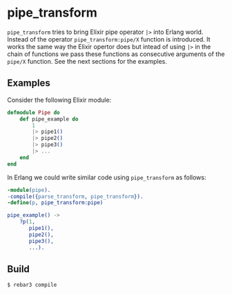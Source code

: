 pipe_transform
=====

`pipe_transform` tries to bring Elixir pipe operator `|>` into Erlang
world. Instead of the operator `pipe_transform:pipe/X` function is
introduced. It works the same way the Elixir opertor does but intead of
using `|>` in the chain of functions we pass these functions as
consecutive arguments of the `pipe/X` function. See the next sections for
the examples.

## Examples

Consider the following Elixir module:

```elixir
defmodule Pipe do
    def pipe_example do
        1
        |> pipe1()
        |> pipe2()
        |> pipe3()
        |> ...
    end
end
```

In Erlang we could write similar code using `pipe_transform` as follows:

```erlang
-module(pipe).
-compile({parse_transform, pipe_transform}).
-define(p, pipe_transform:pipe)

pipe_example() ->
    ?p(1,
       pipe1(),
       pipe2(),
       pipe3(),
       ...).
```

Build
-----

    $ rebar3 compile
